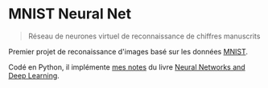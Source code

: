 # MNIST Neural Net

> Réseau de neurones virtuel de reconnaissance de chiffres manuscrits

Premier projet de reconaissance d'images basé sur les données [MNIST](http://yann.lecun.com/exdb/mnist/).

Codé en Python, il implémente [mes notes](https://github.com/EpicKiwi/notebooks/blob/master/neural-networks/chap-1.ipynb) du livre [Neural Networks and Deep Learning](http://neuralnetworksanddeeplearning.com/chap1.html).